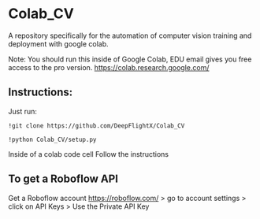 # Colab_CV
A repository specifically for the automation of computer vision training and deployment with google colab.

Note: You should run this inside of Google Colab, EDU email gives you free access to the pro version.  https://colab.research.google.com/
## Instructions:
Just run:
```
!git clone https://github.com/DeepFlightX/Colab_CV

!python Colab_CV/setup.py
```
Inside of a colab code cell
Follow the instructions

## To get a Roboflow API

Get a Roboflow account https://roboflow.com/ > go to account settings > click on API Keys > Use the Private API Key
